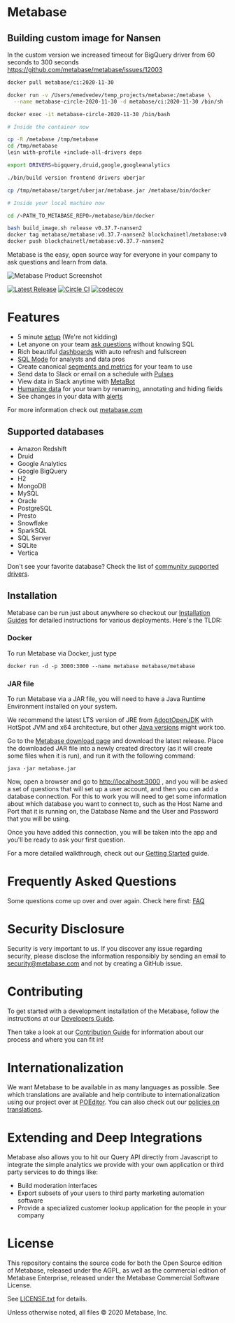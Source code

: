 # Metabase

## Building custom image for Nansen

In the custom version we increased timeout for
BigQuery driver from 60 seconds to 300 seconds https://github.com/metabase/metabase/issues/12003

```bash
docker pull metabase/ci:2020-11-30

docker run -v /Users/emedvedev/temp_projects/metabase:/metabase \
  --name metabase-circle-2020-11-30 -d metabase/ci:2020-11-30 /bin/sh -c "while true; do ping 8.8.8.8; done"

docker exec -it metabase-circle-2020-11-30 /bin/bash

# Inside the container now

cp -R /metabase /tmp/metabase
cd /tmp/metabase
lein with-profile +include-all-drivers deps

export DRIVERS=bigquery,druid,google,googleanalytics

./bin/build version frontend drivers uberjar

cp /tmp/metabase/target/uberjar/metabase.jar /metabase/bin/docker

# Inside your local machine now

cd /<PATH_TO_METABASE_REPO>/metabase/bin/docker

bash build_image.sh release v0.37.7-nansen2
docker tag metabase/metabase:v0.37.7-nansen2 blockchainetl/metabase:v0.37.7-nansen2
docker push blockchainetl/metabase:v0.37.7-nansen2
```

Metabase is the easy, open source way for everyone in your company to ask questions and learn from data.

![Metabase Product Screenshot](docs/metabase-product-screenshot.png)

[![Latest Release](https://img.shields.io/github/release/metabase/metabase.svg?label=latest%20release)](https://github.com/metabase/metabase/releases)
[![Circle CI](https://circleci.com/gh/metabase/metabase.svg?style=svg&circle-token=3ccf0aa841028af027f2ac9e8df17ce603e90ef9)](https://circleci.com/gh/metabase/metabase)
[![codecov](https://codecov.io/gh/metabase/metabase/branch/master/graph/badge.svg)](https://codecov.io/gh/metabase/metabase)

# Features

- 5 minute [setup](https://metabase.com/docs/latest/setting-up-metabase.html) (We're not kidding)
- Let anyone on your team [ask questions](https://metabase.com/docs/latest/users-guide/04-asking-questions.html) without knowing SQL
- Rich beautiful [dashboards](https://metabase.com/docs/latest/users-guide/06-sharing-answers.html) with auto refresh and fullscreen
- [SQL Mode](https://www.metabase.com/docs/latest/users-guide/writing-sql.html) for analysts and data pros
- Create canonical [segments and metrics](https://metabase.com/docs/latest/administration-guide/07-segments-and-metrics.html) for your team to use
- Send data to Slack or email on a schedule with [Pulses](https://metabase.com/docs/latest/users-guide/10-pulses.html)
- View data in Slack anytime with [MetaBot](https://metabase.com/docs/latest/users-guide/11-metabot.html)
- [Humanize data](https://metabase.com/docs/latest/administration-guide/03-metadata-editing.html) for your team by renaming, annotating and hiding fields
- See changes in your data with [alerts](https://www.metabase.com/docs/latest/users-guide/15-alerts.html)

For more information check out [metabase.com](https://metabase.com/)

## Supported databases

- Amazon Redshift
- Druid
- Google Analytics
- Google BigQuery
- H2
- MongoDB
- MySQL
- Oracle
- PostgreSQL
- Presto
- Snowflake
- SparkSQL
- SQL Server
- SQLite
- Vertica

Don't see your favorite database? Check the list of [community supported drivers](https://www.metabase.com/docs/latest/developers-guide-drivers.html#how-to-use-a-community-built-driver).

## Installation

Metabase can be run just about anywhere so checkout our [Installation Guides](https://www.metabase.com/docs/latest/operations-guide/installing-metabase.html) for detailed instructions for various deployments. Here's the TLDR:

### Docker

To run Metabase via Docker, just type

```
docker run -d -p 3000:3000 --name metabase metabase/metabase
```

### JAR file

To run Metabase via a JAR file, you will need to have a Java Runtime Environment installed on your system.

We recommend the latest LTS version of JRE from [AdoptOpenJDK](https://adoptopenjdk.net/releases.html) with HotSpot JVM and x64 architecture, but other [Java versions](https://www.metabase.com/docs/latest/operations-guide/java-versions.html) might work too.

Go to the [Metabase download page](https://metabase.com/start/jar.html) and download the latest release. Place the downloaded JAR file into a newly created directory (as it will create some files when it is run), and run it with the following command:

```
java -jar metabase.jar
```

Now, open a browser and go to [http://localhost:3000](http://localhost:3000) , and you will be asked a set of questions that will set up a user account, and then you can add a database connection. For this to work you will need to get some information about which database you want to connect to, such as the Host Name and Port that it is running on, the Database Name and the User and Password that you will be using.

Once you have added this connection, you will be taken into the app and you'll be ready to ask your first question.

For a more detailed walkthrough, check out our [Getting Started](https://www.metabase.com/docs/latest/getting-started.html) guide.

# Frequently Asked Questions

Some questions come up over and over again. Check here first:
[FAQ](https://www.metabase.com/docs/latest/faq/start.html)

# Security Disclosure

Security is very important to us. If you discover any issue regarding security, please disclose the information responsibly by sending an email to security@metabase.com and not by creating a GitHub issue.

# Contributing

To get started with a development installation of the Metabase, follow the instructions at our [Developers Guide](https://www.metabase.com/docs/latest/developers-guide.html).

Then take a look at our [Contribution Guide](https://www.metabase.com/docs/latest/contributing.html) for information about our process and where you can fit in!

# Internationalization

We want Metabase to be available in as many languages as possible. See which translations are available and help contribute to internationalization using our project over at [POEditor](https://poeditor.com/join/project/ynjQmwSsGh). You can also check out our [policies on translations](https://www.metabase.com/docs/latest/faq/general/what-languages-can-be-used-with-metabase.html).

# Extending and Deep Integrations

Metabase also allows you to hit our Query API directly from Javascript to integrate the simple analytics we provide with your own application or third party services to do things like:

- Build moderation interfaces
- Export subsets of your users to third party marketing automation software
- Provide a specialized customer lookup application for the people in your company


# License

This repository contains the source code for both the Open Source edition of Metabase, released under the AGPL, as well as the commercial edition of Metabase Enterprise, released under the Metabase Commercial Software License.

See [LICENSE.txt](./LICENSE.txt) for details.

Unless otherwise noted, all files © 2020 Metabase, Inc.
